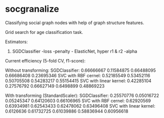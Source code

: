 # socgranalize
Classifying social graph nodes with help of graph structure features.

Grid search for age classification task.

Estimators:
1) SGDClassifier
	-loss
	-penalty - ElasticNet, hyper r1 & r2
	-alpha


Current efficiency (5-fold CV, f1-score):

Without transforming:
SGDClassifier:
	0.66666667  0.11584875  0.66488095  0.66686408  0.23695346
SVC with RBF cernel:
	0.52185549  0.53452116  0.50705508  0.54283217  0.55154415
SVC with linear kernel:
	0.42285104  0.27576792  0.66627149  0.6498899   0.48869223

With transforming (StandardScaler):
SGDClassifier:
	0.25570776  0.05016722  0.05245347  0.64120603  0.66106965
SVC with RBF cernel:
	0.62920569  0.63934981  0.62543433  0.62478062  0.63496408
SVC with linear kernel:
	0.6126636   0.61732725  0.61039886  0.58836944  0.60956618


